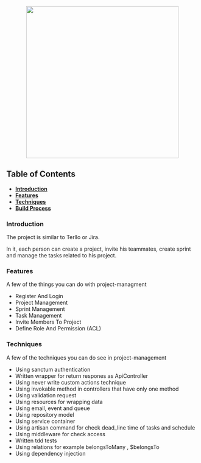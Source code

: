 <p align="center"><a href="https://laravel.com" target="_blank"><img src="https://raw.githubusercontent.com/laravel/art/master/logo-lockup/5%20SVG/2%20CMYK/1%20Full%20Color/laravel-logolockup-cmyk-red.svg" width="400"></a></p>

## Table of Contents

- **[Introduction](#Introduction)**
- **[Features](#Features)**
- **[Techniques](#techniques)**
- **[Build Process](#build-process)**

### <a id="Introduction"> Introduction </a>

The project is similar to Terllo or Jira.

In it, each person can create a project, invite his teammates, create sprint and manage the tasks related to his
project.

### <a id="Features"> Features </a>

A few of the things you can do with project-managment

- Register And Login
- Project Management
- Sprint Management
- Task Management
- Invite Members To Project
- Define Role And Permission (ACL)

### <a id="techniques"> Techniques </a>

A few of the techniques you can do see in project-management

- Using sanctum authentication
- Written wrapper for return respones as ApiController
- Using never write custom actions technique
- Using invokable method in controllers that have only one method
- Using validation request
- Using resources for wrapping data
- Using email, event and queue
- Using repository model
- Using service container
- Using artisan command for check dead_line time of tasks and schedule
- Using middleware for check access
- Written tdd tests
- Using relations for example belongsToMany , $belongsTo
- Using dependency injection

